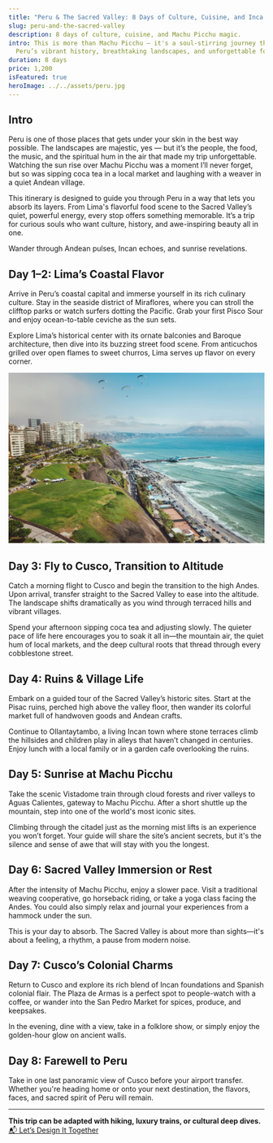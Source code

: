 ```yaml
---
title: "Peru & The Sacred Valley: 8 Days of Culture, Cuisine, and Inca Wonders"
slug: peru-and-the-sacred-valley
description: 8 days of culture, cuisine, and Machu Picchu magic.
intro: This is more than Machu Picchu — it's a soul-stirring journey through
  Peru’s vibrant history, breathtaking landscapes, and unforgettable food.
duration: 8 days
price: 1,200
isFeatured: true
heroImage: ../../assets/peru.jpg
---
```

## Intro

Peru is one of those places that gets under your skin in the best way possible. The landscapes are majestic, yes — but it’s the people, the food, the music, and the spiritual hum in the air that made my trip unforgettable. Watching the sun rise over Machu Picchu was a moment I’ll never forget, but so was sipping coca tea in a local market and laughing with a weaver in a quiet Andean village.

This itinerary is designed to guide you through Peru in a way that lets you absorb its layers. From Lima's flavorful food scene to the Sacred Valley’s quiet, powerful energy, every stop offers something memorable. It’s a trip for curious souls who want culture, history, and awe-inspiring beauty all in one.

Wander through Andean pulses, Incan echoes, and sunrise revelations.

## Day 1–2: Lima’s Coastal Flavor

Arrive in Peru’s coastal capital and immerse yourself in its rich culinary culture. Stay in the seaside district of Miraflores, where you can stroll the clifftop parks or watch surfers dotting the Pacific. Grab your first Pisco Sour and enjoy ocean-to-table ceviche as the sun sets.

Explore Lima’s historical center with its ornate balconies and Baroque architecture, then dive into its buzzing street food scene. From anticuchos grilled over open flames to sweet churros, Lima serves up flavor on every corner.

![](../../assets/lima.jpg)

## Day 3: Fly to Cusco, Transition to Altitude

Catch a morning flight to Cusco and begin the transition to the high Andes. Upon arrival, transfer straight to the Sacred Valley to ease into the altitude. The landscape shifts dramatically as you wind through terraced hills and vibrant villages.

Spend your afternoon sipping coca tea and adjusting slowly. The quieter pace of life here encourages you to soak it all in—the mountain air, the quiet hum of local markets, and the deep cultural roots that thread through every cobblestone street.

## Day 4: Ruins & Village Life

Embark on a guided tour of the Sacred Valley’s historic sites. Start at the Pisac ruins, perched high above the valley floor, then wander its colorful market full of handwoven goods and Andean crafts.

Continue to Ollantaytambo, a living Incan town where stone terraces climb the hillsides and children play in alleys that haven’t changed in centuries. Enjoy lunch with a local family or in a garden cafe overlooking the ruins.

## Day 5: Sunrise at Machu Picchu

Take the scenic Vistadome train through cloud forests and river valleys to Aguas Calientes, gateway to Machu Picchu. After a short shuttle up the mountain, step into one of the world's most iconic sites.

Climbing through the citadel just as the morning mist lifts is an experience you won’t forget. Your guide will share the site’s ancient secrets, but it's the silence and sense of awe that will stay with you the longest.

## Day 6: Sacred Valley Immersion or Rest

After the intensity of Machu Picchu, enjoy a slower pace. Visit a traditional weaving cooperative, go horseback riding, or take a yoga class facing the Andes. You could also simply relax and journal your experiences from a hammock under the sun.

This is your day to absorb. The Sacred Valley is about more than sights—it's about a feeling, a rhythm, a pause from modern noise.

## Day 7: Cusco’s Colonial Charms

Return to Cusco and explore its rich blend of Incan foundations and Spanish colonial flair. The Plaza de Armas is a perfect spot to people-watch with a coffee, or wander into the San Pedro Market for spices, produce, and keepsakes.

In the evening, dine with a view, take in a folklore show, or simply enjoy the golden-hour glow on ancient walls.

## Day 8: Farewell to Peru

Take in one last panoramic view of Cusco before your airport transfer. Whether you're heading home or onto your next destination, the flavors, faces, and sacred spirit of Peru will remain.

* * *

**This trip can be adapted with hiking, luxury trains, or cultural deep dives.**  
[📬 Let’s Design It Together](#)